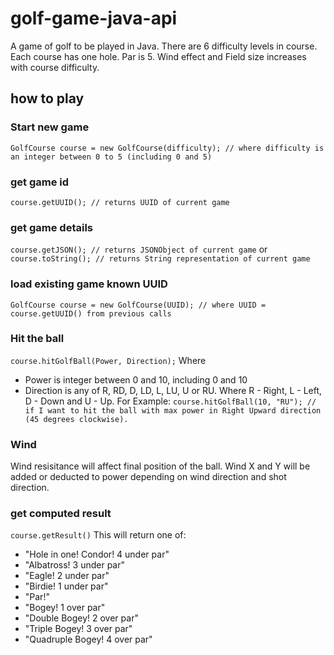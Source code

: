 # golf-game-java-api
A game of golf to be played in Java. There are 6 difficulty levels in course. Each course has one hole. Par is 5. Wind effect and Field size increases with course difficulty.

## how to play
### Start new game
`GolfCourse course = new GolfCourse(difficulty); // where difficulty is an integer between 0 to 5 (including 0 and 5)`

### get game id
`course.getUUID(); // returns UUID of current game`

### get game details
`course.getJSON(); // returns JSONObject of current game`
or
`course.toString(); // returns String representation of current game`

### load existing game known UUID
`GolfCourse course = new GolfCourse(UUID); // where UUID = course.getUUID() from previous calls`

### Hit the ball
`course.hitGolfBall(Power, Direction);`
Where 
 - Power is integer between 0 and 10, including 0 and 10
 - Direction is any of R, RD, D, LD, L, LU, U or RU. Where R - Right, L - Left, D - Down and U - Up.
For Example:
`course.hitGolfBall(10, "RU"); // if I want to hit the ball with max power in Right Upward direction (45 degrees clockwise).` 

### Wind
Wind resisitance will affect final position of the ball. Wind X and Y will be added or deducted to power depending on wind direction and shot direction.

### get computed result
`course.getResult()` 
This will return one of:
 - "Hole in one! Condor! 4 under par"
 - "Albatross! 3 under par"
 - "Eagle! 2 under par"
 - "Birdie! 1 under par"
 - "Par!"
 - "Bogey! 1 over par"
 - "Double Bogey! 2 over par"
 - "Triple Bogey! 3 over par"
 - "Quadruple Bogey! 4 over par"
